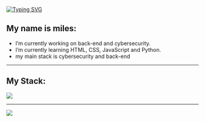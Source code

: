 <a href="https://git.io/typing-svg"><img src="https://readme-typing-svg.demolab.com?font=roboto&pause=1000&color=F7EC00&width=435&lines=Welcome+this+is+my+github" alt="Typing SVG" /></a>

## My name is miles:

-  I’m currently working on back-end and cybersecurity.
-  I’m currently learning HTML, CSS, JavaScript and Python.
-  my main stack is cybersecurity and back-end
   
<hr>

## My Stack:

<img src="https://skillicons.dev/icons?i=html,css,js,python,react,mysql,vscode,pycharm,github,kali,arch,linux&theme=dark" />

<hr>

<div>
  
![](https://github-readme-stats.vercel.app/api/top-langs/?username=I-Miles&theme=dark&hide_border=false&include_all_commits=true&count_private=true&layout=compact)
</div>
